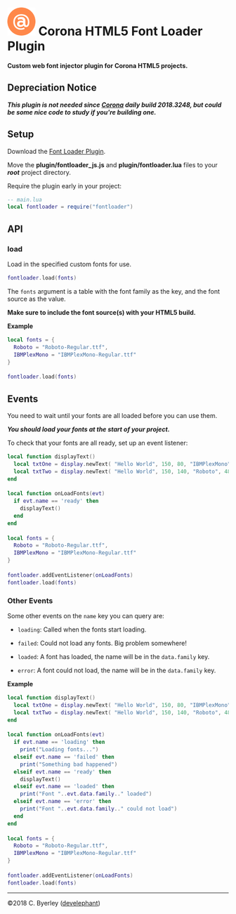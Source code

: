 # ![logo](icons/logo.png) Corona HTML5 Font Loader Plugin

__Custom web font injector plugin for Corona HTML5 projects.__

 ## Depreciation Notice

___This plugin is not needed since [Corona](https://coronalabs.com) daily build 2018.3248, but could be some nice code to study if you're building one.___

## Setup

Download the [Font Loader Plugin](https://github.com/develephant/corona-html5-fontloader-plugin/archive/master.zip).

Move the __plugin/fontloader_js.js__ and __plugin/fontloader.lua__ files to your ___root___ project directory.

Require the plugin early in your project:

```lua
-- main.lua
local fontloader = require("fontloader")
```

## API

### load

Load in the specified custom fonts for use.

```lua
fontloader.load(fonts)
```

The `fonts` argument is a table with the font family as the key, and the font source as the value.

__Make sure to include the font source(s) with your HTML5 build.__

__Example__

```lua
local fonts = {
  Roboto = "Roboto-Regular.ttf",
  IBMPlexMono = "IBMPlexMono-Regular.ttf"
}

fontloader.load(fonts)
```

## Events

You need to wait until your fonts are all loaded before you can use them. 

___You should load your fonts at the start of your project.___

To check that your fonts are all ready, set up an event listener:

```lua
local function displayText()
  local txtOne = display.newText( "Hello World", 150, 80, "IBMPlexMono", 48 )
  local txtTwo = display.newText( "Hello World", 150, 140, "Roboto", 48 )
end

local function onLoadFonts(evt)
  if evt.name == 'ready' then
    displayText()
  end
end

local fonts = {
  Roboto = "Roboto-Regular.ttf",
  IBMPlexMono = "IBMPlexMono-Regular.ttf"
}

fontloader.addEventListener(onLoadFonts)
fontloader.load(fonts)
```

### Other Events

Some other events on the `name` key you can query are:

 - `loading`: Called when the fonts start loading.

 - `failed`: Could not load any fonts. Big problem somewhere!

 - `loaded`: A font has loaded, the name will be in the `data.family` key.

 - `error`: A font could not load, the name will be in the `data.family` key.

__Example__

```lua
local function displayText()
  local txtOne = display.newText( "Hello World", 150, 80, "IBMPlexMono", 48 )
  local txtTwo = display.newText( "Hello World", 150, 140, "Roboto", 48 )
end

local function onLoadFonts(evt)
  if evt.name == 'loading' then
    print("Loading fonts...")
  elseif evt.name == 'failed' then
    print("Something bad happened")
  elseif evt.name == 'ready' then
    displayText()
  elseif evt.name == 'loaded' then
    print("Font "..evt.data.family.." loaded")
  elseif evt.name == 'error' then
    print("Font "..evt.data.family.." could not load")
  end
end

local fonts = {
  Roboto = "Roboto-Regular.ttf",
  IBMPlexMono = "IBMPlexMono-Regular.ttf"
}

fontloader.addEventListener(onLoadFonts)
fontloader.load(fonts)
```

___

&copy;2018 C. Byerley ([develephant](https://develephant.com))
